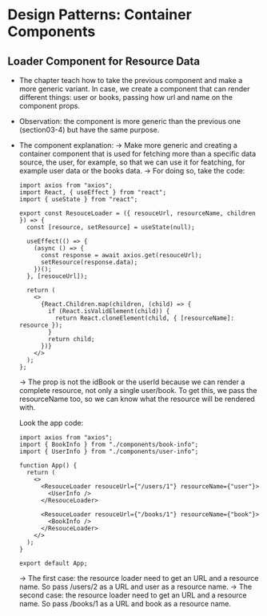 # Design Patterns: Container Components

## Loader Component for Resource Data
- The chapter teach how to take the previous component and make a more generic variant. In case, we create a component that can render different things: user or books, passing how url and name on the component props.
- Observation: the component is more generic than the previous one (section03-4) but have the same purpose.

- The component explanation:
  -> Make more generic and creating a container component that is used for fetching more than a specific data source, the user, for example, so that we can use it for featching, for example user data or the books data.
  -> For doing so, take the code:

  ```
  import axios from "axios";
  import React, { useEffect } from "react";
  import { useState } from "react";

  export const ResouceLoader = ({ resouceUrl, resourceName, children }) => {
    const [resource, setResource] = useState(null);

    useEffect(() => {
      (async () => {
        const response = await axios.get(resouceUrl);
        setResource(response.data);
      })();
    }, [resouceUrl]);

    return (
      <>
        {React.Children.map(children, (child) => {
          if (React.isValidElement(child)) {
            return React.cloneElement(child, { [resourceName]: resource });
          }
          return child;
        })}
      </>
    );
  };
  ```

  -> The prop is not the idBook or the userId because we can render a complete resource, not only a single user/book. To get this, we pass the resourceName too, so we can know what the resource will be rendered with.
  
  Look the app code:

  ```
  import axios from "axios";
  import { BookInfo } from "./components/book-info";
  import { UserInfo } from "./components/user-info";

  function App() {
    return (
      <>
        <ResouceLoader resouceUrl={"/users/1"} resourceName={"user"}>
          <UserInfo />
        </ResouceLoader>

        <ResouceLoader resouceUrl={"/books/1"} resourceName={"book"}>
          <BookInfo />
        </ResouceLoader>
      </>
    );
  }

  export default App;
  ```

  -> The first case: the resource loader need to get an URL and a resource name. So pass /users/2 as a URL and user as a resource name.
  -> The second case: the resource loader need to get an URL and a resource name. So pass /books/1 as a URL and book as a resource name.

